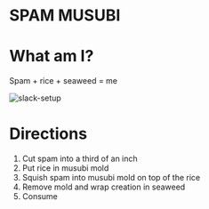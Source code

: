 # SPAM MUSUBI

# What am I?
Spam + rice + seaweed = me

![slack-setup](https://i.imgur.com/LRKyMiJ.gif)

# Directions
1. Cut spam into a third of an inch 
2. Put rice in musubi mold 
3. Squish spam into musubi mold on top of the rice 
4. Remove mold and wrap creation in seaweed
5. Consume 
